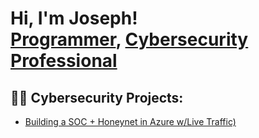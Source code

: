 <h1>Hi, I'm Joseph! <br/><a href="https://github.com/Jrjoseph831">Programmer</a>, <a href="https://www.linkedin.com/in/josephhalljr/">Cybersecurity Professional</a></h1>

<h2>👨‍💻 Cybersecurity Projects:</h2>

- [Building a SOC + Honeynet in Azure w/Live Traffic)](https://github.com/Jrjoseph831/Azure-Cloud-SOC-Honeynet)


[linkedin]: https://www.linkedin.com/in/josephhalljr
